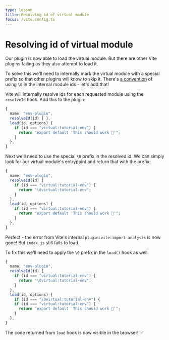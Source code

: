 ```yaml
---
type: lesson
title: Resolving id of virtual module
focus: /vite.config.ts
---
```


# Resolving id of virtual module

Our plugin is now able to load the virtual module. But there are other Vite plugins failing as they also attempt to load it.

To solve this we'll need to internally mark the virtual module with a special prefix so that other plugins will know to skip it. There's [a convention](https://vitejs.dev/guide/api-plugin#virtual-modules-convention) of using `\0` in the internal module ids - let's add that!

Vite will internally resolve ids for each requested module using the `resolveId` hook. Add this to the plugin:

```ts add={3}
{
  name: "env-plugin",
  resolveId(id) { },
  load(id, options) {
    if (id === "virtual:tutorial-env") {
      return "export default 'This should work 🤔'";
    }
  },
}
```

Next we'll need to use the special `\0` prefix in the resolved id. We can simply look for our virtual module's entrypoint and return that with the prefix:

```ts
{
  name: "env-plugin",
  resolveId(id) {
    if (id === "virtual:tutorial-env") {
      return "\0virtual:tutorial-env";
    }
  },
  load(id, options) {
    if (id === "virtual:tutorial-env") {
      return "export default 'This should work 🤔'";
    }
  },
}
```

Perfect - the error from Vite's internal `plugin:vite:import-analysis` is now gone! But `index.js` still fails to load.

To fix this we'll need to apply the `\0` prefix in the `load()` hook as well:

```ts add={9} del={10}
{
  name: "env-plugin",
  resolveId(id) {
    if (id === "virtual:tutorial-env") {
      return "\0virtual:tutorial-env";
    }
  },
  load(id, options) {
    if (id === "\0virtual:tutorial-env") {
    if (id === "virtual:tutorial-env") {
      return "export default 'This should work 🤔'";
    }
  },
}
```

The code returned from `load` hook is now visible in the browser!&nbsp;✅
